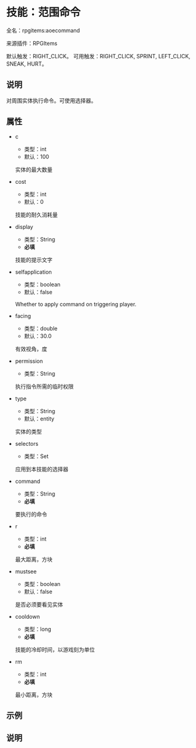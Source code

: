 # 技能：范围命令

<!-- 本文件是通过游戏内 `/rpgitem gen-wiki` 命令生成的。 -->
<!-- 请只在对应的 "beginCustomXXXX" 与 "endCustomXXXX" 间编辑。  -->
<!-- 如果您想修改技能或其属性的描述， -->
<!-- 请修改 "resources/lang/zh_CN.yml" 中对应的项。 -->

全名：rpgitems:aoecommand

来源插件：RPGItems

默认触发：RIGHT_CLICK。 可用触发：RIGHT_CLICK, SPRINT, LEFT_CLICK, SNEAK, HURT。

<!-- beginCustomHeader -->
<!-- endCustomHeader -->

## 说明

对周围实体执行命令。可使用选择器。
<!-- beginCustomDescription -->
<!-- endCustomDescription -->

## 属性

* c

  * 类型：int
  * 默认：100

  实体的最大数量

* cost

  * 类型：int
  * 默认：0

  技能的耐久消耗量

* display

  * 类型：String
  * **必填**

  技能的提示文字

* selfapplication

  * 类型：boolean
  * 默认：false

  Whether to apply command on triggering player.

* facing

  * 类型：double
  * 默认：30.0

  有效视角，度

* permission

  * 类型：String

  执行指令所需的临时权限

* type

  * 类型：String
  * 默认：entity

  实体的类型

* selectors

  * 类型：Set<String>

  应用到本技能的选择器

* command

  * 类型：String
  * **必填**

  要执行的命令

* r

  * 类型：int
  * **必填**

  最大距离，方块

* mustsee

  * 类型：boolean
  * 默认：false

  是否必须要看见实体

* cooldown

  * 类型：long
  * **必填**

  技能的冷却时间，以游戏刻为单位

* rm

  * 类型：int
  * **必填**

  最小距离，方块


<!-- beginCustomProperties -->
<!-- endCustomProperties -->

## 示例

<!-- beginCustomExample -->
<!-- endCustomExample -->

## 说明

<!-- beginCustomNote -->
<!-- endCustomNote -->